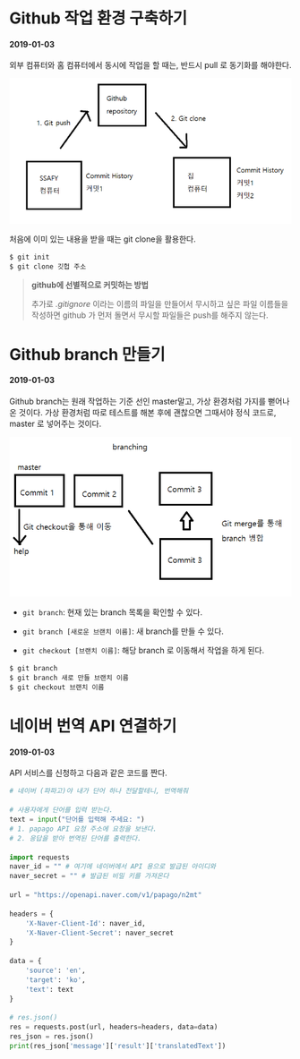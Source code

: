 # Github 작업 환경 구축하기

#### 2019-01-03

외부 컴퓨터와  홈 컴퓨터에서 동시에 작업을 할 때는, 반드시 pull 로 동기화를 해야한다. 

<img src="https://github.com/BY1994/hphk_001/blob/master/Images/image001.png?raw=true">

처음에 이미 있는 내용을 받을 때는 git clone을 활용한다.

```bash
$ git init
$ git clone 깃헙 주소
```



> <b>github에 선별적으로 커밋하는 방법</b>
>
> 추가로 _.gitignore_  이라는 이름의 파일을 만들어서 무시하고 싶은 파일 이름들을 작성하면 github 가 먼저 돌면서 무시할 파일들은 push를 해주지 않는다.



# Github branch 만들기

#### 2019-01-03

Github branch는 원래 작업하는 기준 선인 master말고, 가상 환경처럼 가지를 뻗어나온 것이다. 가상 환경처럼 따로 테스트를 해본 후에 괜찮으면 그때서야 정식 코드로, master 로 넣어주는 것이다.

<img src="https://github.com/BY1994/hphk_001/blob/master/Images/image002.png?raw=true">

- `git branch`: 현재 있는 branch 목록을 확인할 수 있다.

- `git branch [새로운 브랜치 이름]`: 새 branch를 만들 수 있다.

- `git checkout [브랜치 이름]`: 해당 branch 로 이동해서 작업을 하게 된다.

```bash
$ git branch
$ git branch 새로 만들 브랜치 이름
$ git checkout 브랜치 이름
```



# 네이버 번역 API 연결하기

#### 2019-01-03

API 서비스를 신청하고 다음과 같은 코드를 짠다.

```python
# 네이버 (파파고)야 내가 단어 하나 전달할테니, 번역해줘

# 사용자에게 단어를 입력 받는다.
text = input("단어를 입력해 주세요: ")
# 1. papago API 요청 주소에 요청을 보낸다.
# 2. 응답을 받아 번역된 단어를 출력한다.

import requests
naver_id = "" # 여기에 네이버에서 API 용으로 발급된 아이디와
naver_secret = "" # 발급된 비밀 키를 가져온다

url = "https://openapi.naver.com/v1/papago/n2mt"

headers = {
    'X-Naver-Client-Id': naver_id,
    'X-Naver-Client-Secret': naver_secret
}

data = {
    'source': 'en',
    'target': 'ko',
    'text': text
}

# res.json()
res = requests.post(url, headers=headers, data=data)
res_json = res.json()
print(res_json['message']['result']['translatedText'])
```


